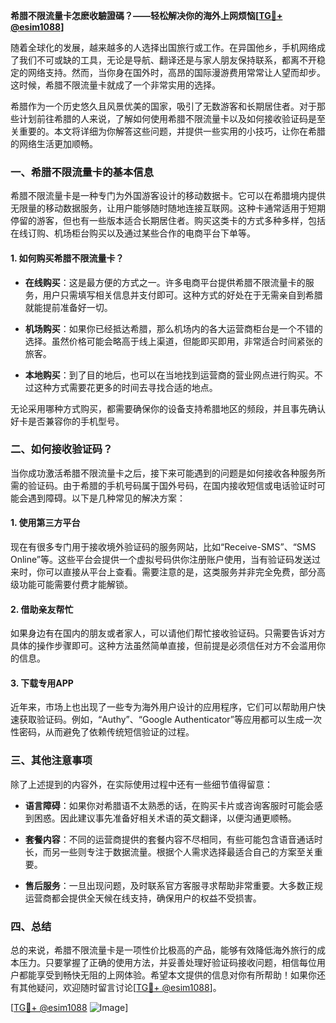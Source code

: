 **希腊不限流量卡怎麽收驗證碼？——轻松解决你的海外上网烦恼[[TG💪+ @esim1088](https://t.me/s/esim1088)]**

随着全球化的发展，越来越多的人选择出国旅行或工作。在异国他乡，手机网络成了我们不可或缺的工具，无论是导航、翻译还是与家人朋友保持联系，都离不开稳定的网络支持。然而，当你身在国外时，高昂的国际漫游费用常常让人望而却步。这时候，希腊不限流量卡就成了一个非常实用的选择。

希腊作为一个历史悠久且风景优美的国家，吸引了无数游客和长期居住者。对于那些计划前往希腊的人来说，了解如何使用希腊不限流量卡以及如何接收验证码是至关重要的。本文将详细为你解答这些问题，并提供一些实用的小技巧，让你在希腊的网络生活更加顺畅。

### 一、希腊不限流量卡的基本信息

希腊不限流量卡是一种专门为外国游客设计的移动数据卡。它可以在希腊境内提供无限量的移动数据服务，让用户能够随时随地连接互联网。这种卡通常适用于短期停留的游客，但也有一些版本适合长期居住者。购买这类卡的方式多种多样，包括在线订购、机场柜台购买以及通过某些合作的电商平台下单等。

#### 1. 如何购买希腊不限流量卡？

- **在线购买**：这是最方便的方式之一。许多电商平台提供希腊不限流量卡的服务，用户只需填写相关信息并支付即可。这种方式的好处在于无需亲自到希腊就能提前准备好一切。
  
- **机场购买**：如果你已经抵达希腊，那么机场内的各大运营商柜台是一个不错的选择。虽然价格可能会略高于线上渠道，但能即买即用，非常适合时间紧张的旅客。

- **本地购买**：到了目的地后，也可以在当地找到运营商的营业网点进行购买。不过这种方式需要花更多的时间去寻找合适的地点。

无论采用哪种方式购买，都需要确保你的设备支持希腊地区的频段，并且事先确认好卡是否兼容你的手机型号。

### 二、如何接收验证码？

当你成功激活希腊不限流量卡之后，接下来可能遇到的问题是如何接收各种服务所需的验证码。由于希腊的手机号码属于国外号码，在国内接收短信或电话验证时可能会遇到障碍。以下是几种常见的解决方案：

#### 1. 使用第三方平台

现在有很多专门用于接收境外验证码的服务网站，比如“Receive-SMS”、“SMS Online”等。这些平台会提供一个虚拟号码供你注册账户使用，当有验证码发送过来时，你可以直接从平台上查看。需要注意的是，这类服务并非完全免费，部分高级功能可能需要付费才能解锁。

#### 2. 借助亲友帮忙

如果身边有在国内的朋友或者家人，可以请他们帮忙接收验证码。只需要告诉对方具体的操作步骤即可。这种方法虽然简单直接，但前提是必须信任对方不会滥用你的信息。

#### 3. 下载专用APP

近年来，市场上也出现了一些专为海外用户设计的应用程序，它们可以帮助用户快速获取验证码。例如，“Authy”、“Google Authenticator”等应用都可以生成一次性密码，从而避免了依赖传统短信验证的过程。

### 三、其他注意事项

除了上述提到的内容外，在实际使用过程中还有一些细节值得留意：

- **语言障碍**：如果你对希腊语不太熟悉的话，在购买卡片或咨询客服时可能会感到困惑。因此建议事先准备好相关术语的英文翻译，以便沟通更顺畅。
  
- **套餐内容**：不同的运营商提供的套餐内容不尽相同，有些可能包含语音通话时长，而另一些则专注于数据流量。根据个人需求选择最适合自己的方案至关重要。

- **售后服务**：一旦出现问题，及时联系官方客服寻求帮助非常重要。大多数正规运营商都会提供全天候在线支持，确保用户的权益不受损害。

### 四、总结

总的来说，希腊不限流量卡是一项性价比极高的产品，能够有效降低海外旅行的成本压力。只要掌握了正确的使用方法，并妥善处理好验证码接收问题，相信每位用户都能享受到畅快无阻的上网体验。希望本文提供的信息对你有所帮助！如果你还有其他疑问，欢迎随时留言讨论[[TG💪+ @esim1088](https://t.me/s/esim1088)]。

[[TG💪+ @esim1088](https://t.me/s/esim1088) ![Image](https://i.postimg.cc/4NQfJmqS/Snipaste-2025-05-13-00-14-12.png)]